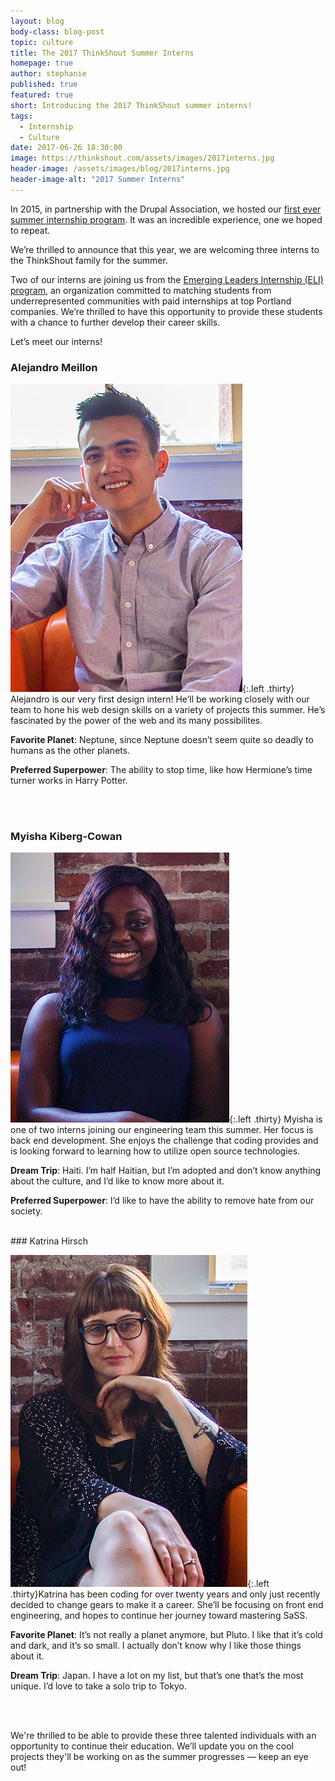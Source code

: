 ```yaml
---
layout: blog
body-class: blog-post
topic: culture
title: The 2017 ThinkShout Summer Interns
homepage: true
author: stephanie
published: true
featured: true
short: Introducing the 2017 ThinkShout summer interns!
tags:
  - Internship
  - Culture
date: 2017-06-26 18:30:00
image: https://thinkshout.com/assets/images/2017interns.jpg
header-image: /assets/images/blog/2017interns.jpg
header-image-alt: "2017 Summer Interns"
---
```


In 2015, in partnership with the Drupal Association, we hosted our [first ever summer internship program](https://thinkshout.com/blog/2015/06/meet-the-interns/). It was an incredible experience, one we hoped to repeat. 

We’re thrilled to announce that this year, we are welcoming three interns to the ThinkShout family for the summer.
 
Two of our interns are joining us from the [Emerging Leaders Internship (ELI) program](http://emergingleadersinternship.org/), an organization committed to matching students from underrepresented communities with paid internships at top Portland companies. We’re thrilled to have this opportunity to provide these students with a chance to further develop their career skills.
 
Let’s meet our interns!

### Alejandro Meillon

![alejandro.jpg](/assets/images/blog/alejandro.jpg){:.left .thirty} Alejandro is our very first design intern! He’ll be working closely with our team to hone his web design skills on a variety of projects this summer. He’s fascinated by the power of the web and its many possibilites. 
 
**Favorite Planet**: Neptune, since Neptune doesn’t seem quite so deadly to humans as the other planets.  
 
**Preferred Superpower**: The ability to stop time, like how Hermione’s time turner works in Harry Potter.

<br><br>

### Myisha Kiberg-Cowan

![myisha2.jpg](/assets/images/blog/myisha2.jpg){:.left .thirty} Myisha is one of two interns joining our engineering team this summer. Her focus is back end development. She enjoys the challenge that coding provides and is looking forward to learning how to utilize open source technologies.
 
**Dream Trip**: Haiti. I’m half Haitian, but I’m adopted and don’t know anything about the culture, and I’d like to know more about it.
 
**Preferred Superpower**: I’d like to have the ability to remove hate from our society.

<br>
### Katrina Hirsch

![katrina.jpg](/assets/images/blog/katrina.jpg){:.left .thirty}Katrina has been coding for over twenty years and only just recently decided to change gears to make it a career. She’ll be focusing on front end engineering, and hopes to continue her journey toward mastering SaSS. 
 
**Favorite Planet**: It’s not really a planet anymore, but Pluto. I like that it’s cold and dark, and it’s so small. I actually don’t know why I like those things about it.
 
**Dream Trip**: Japan. I have a lot on my list, but that’s one that’s the most unique. I’d love to take a solo trip to Tokyo.
 
<br><br>
 
We're thrilled to be able to provide these three talented individuals with an opportunity to continue their education. We’ll update you on the cool projects they'll be working on as the summer progresses — keep an eye out!
